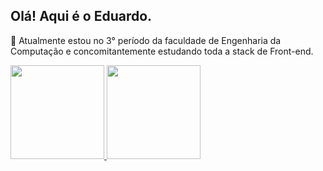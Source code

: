 



## Olá! Aqui é o Eduardo.


<p> 🌱 Atualmente estou no 3° período da faculdade de Engenharia da Computação e concomitantemente
        estudando toda a stack de Front-end. </p>


<div>
        <a href="https://github.com/edusantsouza/edusantsouza">
  <img height="150em" src="https://github-readme-stats.vercel.app/api?username=edusantsouza&show_icons=true&theme=dracula&include_all_commits=true&count_private=true"/>
  <img height="150em" src="https://github-readme-stats.vercel.app/api/top-langs/?username=edusantsouza&layout=compact&langs_count=16&theme=dracula"/>
</div>



